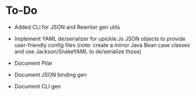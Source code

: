 To-Do
=====

* Added CLI for JSON and Rewriter gen utils

* Implement YAML de/serializer for upickle.Js JSON objects to provide user-friendly config files
  (note: create a mirror Java Bean case classes and use Jackson/SnakeYAML to de/serialize those)

* Document Pilar

* Document JSON binding gen

* Document CLI gen
